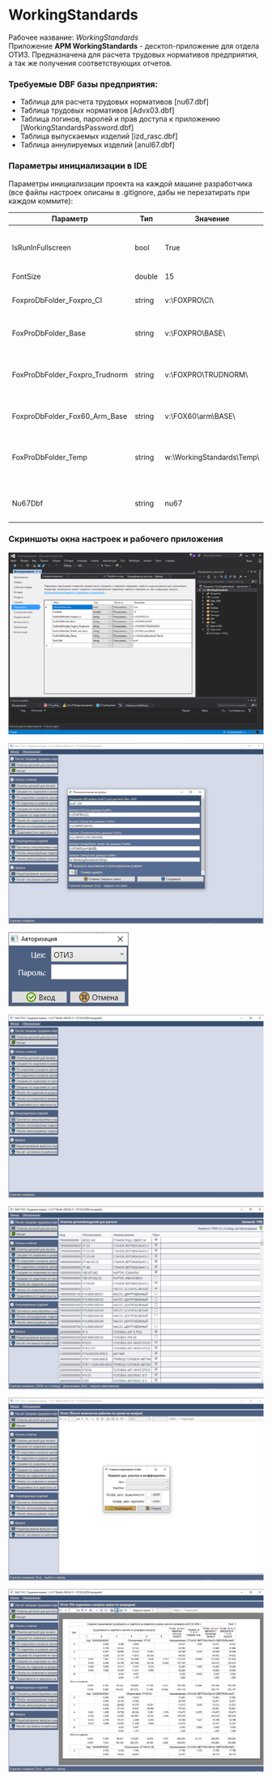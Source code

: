 # WorkingStandards

Рабочее название: *WorkingStandards*  
Приложение **АРМ WorkingStandards** - десктоп-приложение для отдела ОТИЗ. Предназначена для расчета трудовых нормативов предприятия, а так же получения соответствующих отчетов.

### Требуемые DBF базы предприятия: 
- Таблица для расчета трудовых нормативов [nu67.dbf]
- Таблица трудовых нормативов [Advx03.dbf]
- Таблица логинов, паролей и прав доступа к приложению [WorkingStandardsPassword.dbf] 
- Таблица выпускаемых изделий [izd_rasc.dbf]
- Таблица аннулируемых изделий [anul67.dbf]


### Параметры инициализации в IDE  
Параметры инициализации проекта на каждой машине разработчика (все файлы настроек описаны в .gitignore, дабы не перезатирать при каждом коммите): 

Параметр | Тип | Значение | Комментарий 
-------- | --- | -------- | -----------
IsRunInFullscreen               | bool   | True                 		| Признак запуска приложения в полноэкранном режиме 
FontSize               			| double | 15                   		| Размер шрифта
FoxproDbFolder_Foxpro_CI  		| string | v:\FOXPRO\CI\   				| Путь до dbf таблиц аннулированных изделий
FoxProDbFolder_Base  			| string | v:\FOXPRO\BASE\   			| Путь до dbf таблиц foxpro базовых
FoxProDbFolder_Foxpro_Trudnorm  | string | v:\FOXPRO\TRUDNORM\			| Путь до dbf таблиц где хранятся расчитанные трудовые нормативы
FoxproDbFolder_Fox60_Arm_Base  	| string | v:\FOX60\arm\BASE\   		| Путь до dbf таблиц fox60 базовых
FoxProDbFolder_Temp             | string | w:\WorkingStandards\Temp\    | Путь до временных файлов приложения, необходимых при расчете
Nu67Dbf							| string | nu67    						| Название таблицы трудовых нормативов


### Скриншоты окна настроек и рабочего приложения  

![Alt text](_img/ide-config.png "Скриншот окна параметров IDE")  

![Alt text](_img/config.png "Скриншот окна параметров приложения")  

![Alt text](_img/login.png "Скриншот окна авторизации")  

![Alt text](_img/app-screenshot-1.png "Скриншот приложения 1")  

![Alt text](_img/app-screenshot-2.png "Скриншот приложения 2")  

![Alt text](_img/app-screenshot-3.png "Скриншот приложения 3")  

![Alt text](_img/app-screenshot-4.png "Скриншот приложения 4")  